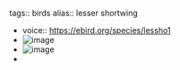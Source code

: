 tags:: birds
alias:: lesser shortwing

- voice:: https://ebird.org/species/lessho1
- ![image](https://ipfs.io/ipfs/QmUxkrsyQkLKdvprGmrHn4tpBv38egX2NSb5bi31K9mAz4)
- ![image](https://ipfs.io/ipfs/QmSzWSVbFrXdrd2mr3B4TgYqcVkV72nhVC7ki4n4P9R1o3)
-